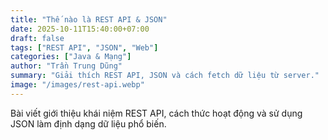 ```yaml
---
title: "Thế nào là REST API & JSON"
date: 2025-10-11T15:40:00+07:00
draft: false
tags: ["REST API", "JSON", "Web"]
categories: ["Java & Mạng"]
author: "Trần Trung Dũng"
summary: "Giải thích REST API, JSON và cách fetch dữ liệu từ server."
image: "/images/rest-api.webp"
---
```

Bài viết giới thiệu khái niệm REST API, cách thức hoạt động và sử dụng JSON làm định dạng dữ liệu phổ biến.
